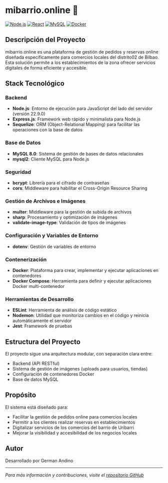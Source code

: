 # mibarrio.online 🏪

[![Node.js](https://img.shields.io/badge/Node.js-339933?style=flat&logo=nodedotjs&logoColor=white)](https://nodejs.org/)
[![React](https://img.shields.io/badge/React-61DAFB?style=flat&logo=react&logoColor=black)](https://reactjs.org/)
[![MySQL](https://img.shields.io/badge/MySQL-4479A1?style=flat&logo=mysql&logoColor=white)](https://www.mysql.com/)
[![Docker](https://img.shields.io/badge/Docker-2496ED?style=flat&logo=docker&logoColor=white)](https://www.docker.com/)



## Descripción del Proyecto

mibarrio.online es una plataforma de gestión de pedidos y reservas online diseñada específicamente para comercios locales del distrito02 de Bilbao. Esta solución permite a los establecimientos de la zona ofrecer servicios digitales de forma eficiente y accesible.

## Stack Tecnológico

### Backend
- **Node.js**: Entorno de ejecución para JavaScript del lado del servidor (versión 22.9.0)
- **Express.js**: Framework web rápido y minimalista para Node.js
- **Sequelize**: ORM (Object-Relational Mapping) para facilitar las operaciones con la base de datos

### Base de Datos
- **MySQL 8.0**: Sistema de gestión de bases de datos relacionales
- **mysql2**: Cliente MySQL para Node.js

### Seguridad
- **bcrypt**: Librería para el cifrado de contraseñas
- **cors**: Middleware para habilitar el Cross-Origin Resource Sharing

### Gestión de Archivos e Imágenes
- **multer**: Middleware para la gestión de subida de archivos
- **sharp**: Procesamiento y optimización de imágenes
- **validate-image-type**: Validación de tipos de imágenes

### Configuración y Variables de Entorno
- **dotenv**: Gestión de variables de entorno

### Contenerización
- **Docker**: Plataforma para crear, implementar y ejecutar aplicaciones en contenedores
- **Docker Compose**: Herramienta para definir y ejecutar aplicaciones Docker multi-contenedor

### Herramientas de Desarrollo
- **ESLint**: Herramienta de análisis de código estático
- **Nodemon**: Utilidad que monitoriza cambios en el código y reinicia automáticamente el servidor
- **Jest**: Framework de pruebas

## Estructura del Proyecto

El proyecto sigue una arquitectura modular, con separación clara entre:
- Backend (API RESTful)
- Sistema de gestión de imágenes (uploads para usuarios, tiendas)
- Configuración de contenedores Docker
- Base de datos MySQL

## Propósito

El sistema está diseñado para:
- Facilitar la gestión de pedidos online para comercios locales
- Permitir a los clientes realizar reservas en establecimientos
- Digitalizar servicios de los comercios del barrio de Uribarri
- Mejorar la visibilidad y accesibilidad de los negocios locales

## Autor

Desarrollado por German Andino

---

*Para más información y contribuciones, visite el [repositorio GitHub](https://github.com/Gandino1984/uribarri.online)*
